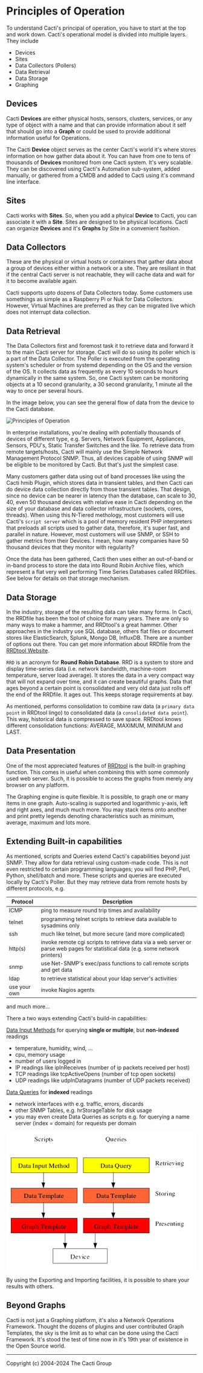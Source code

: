 # Principles of Operation

To understand Cacti's principal of operation, you have to start
at the top and work down.  Cacti's operational model is
divided into multiple layers.  They include

- Devices
- Sites
- Data Collectors (Pollers)
- Data Retrieval
- Data Storage
- Graphing

## Devices

Cacti **Devices** are either physical hosts, sensors, clusters,
services, or any type of object with a name and that can
provide information about it self that should go into a
**Graph** or could be used to provide additional information
useful for Operations.

The Cacti **Device** object serves as the center Cacti's world
it's where stores information on how gather data about it.  You
can have from one to tens of thousands of **Devices** monitored
from one Cacti system.  It's very scalable.  They can be
discovered using Cacti's Automation sub-system, added manually,
or gathered from a CMDB and added to Cacti using it's command
line interface.

## Sites

Cacti works with **Sites**.  So, when you add a phyical **Device**
to Cacti, you can associate it with a **Site**.  Sites are designed
to be physical locations.  Cacti can organize **Devices** and it's
**Graphs** by Site in a convenient fashion.

## Data Collectors

These are the physical or virtual hosts or containers that gather
data about a group of devices either within a network or a site.
They are resiliant in that if the central Cacti server is not reachable,
they will cache data and wait for it to become available again.

Cacti supports upto dozens of Data Collectors today.  Some customers
use somethings as simple as a Raspberry Pi or Nuk for
Data Collectors.  However, Virtual Machines are preferred as they
can be migrated live which does not interrupt data collection.

## Data Retrieval

The Data Collectors first and foremost task it to retrieve data and
forward it to the main Cacti server for storage. Cacti will do so
using its poller which is a part of the Data Collector. The Poller
is executed from the operating system's scheduler or from systemd
depending on the OS and the version of the OS.  It collects data
as frequently as every 10 seconds to hours dynamically in the same
system.  So, one Cacti system can be monitoring objects at a
10 second granularity, a 30 second granularity, 1 minute all the
way to once per several hours.

In the image below, you can see the general flow of data from
the device to the Cacti database.

![Principles of Operation](images/principles-of-operation.png)

In enterprise installations, you're dealing with potentially
thousands of devices of different type, e.g. Servers, Network
Equipment, Appliances, Sensors, PDU's, Static Transfer Switches
and the like. To retrieve data from remote targets/hosts, Cacti
will mainly use the Simple Network Management Protocol SNMP.
Thus, all devices capable of using SNMP will be eligible to be
monitored by Cacti.  But that's just the simplest case.

Many customers gather data using out of band processes like
using the Cacti hmib Plugin, which stores data in transient
tables, and then Cacti can do device data collection directly
from those transient tables.  That design, since no device
can be nearer in latency than the database, can scale to 30,
40, even 50 thousand devices with relative ease in Cacti
depending on the size of your database and data collector
infrastructure (sockets, cores, threads).  When using this
N-Tiered methology, most customers will use Cacti's
`script server` which is a pool of memory resident PHP
interpreters that preloads all scripts used to gather data,
therefore, it's super fast, and parallel in nature.
However, most customers will use SNMP, or SSH to gather
metrics from their Devices.  I mean, how many companies
have 50 thousand devices that they monitor with regularity?

Once the data has been gathered, Cacti then uses either an
out-of-band or in-band process to store the data into Round
Robin Archive files, which represent a flat very well performing
Time Series Databases called RRDfiles.  See below for details
on that storage mechanism.

## Data Storage

In the industry, storage of the resulting data can take many forms.
In Cacti, the RRDfile has been the tool of choice for many years.
There are only so many ways to make a hammer, and RRDtool's a great
hammer.  Other approaches in the industry use SQL database,
others flat files or document stores like ElasticSearch, Splunk,
Mongo DB, InfluxDB.  There are a number of options out there.
You can get more information about RRDfile from the
[RRDtool Website](http://www.RRDtool.org/).

`RRD` is an acronym for **Round Robin Database**. RRD is a system to store and
display time-series data (i.e. network bandwidth, machine-room temperature,
server load average). It stores the data in a very compact way that will not
expand over time, and it can create beautiful graphs.  Data that ages
beyond a certain point is consolidated and very old data just rolls off
the end of the RRDfile.  It ages out.  This keeps storage requirements at bay.

As mentioned, performs consolidation to combine raw data (a `primary data point`
in RRDtool lingo) to consolidated data (a `consolidated data point`).
This way, historical data is compressed to save space. RRDtool knows
different consolidation functions: AVERAGE, MAXIMUM, MINIMUM and LAST.

## Data Presentation

One of the most appreciated features of [RRDtool](http://www.RRDtool.org/) is
the built-in graphing function. This comes in useful when combining this with
some commonly used web server. Such, it is possible to access the graphs from
merely any browser on any platform.

The Graphing engine is quite flexible. It is possible, to graph one or
many items in one graph. Auto-scaling is supported and logarithmic y-axis,
left and right axes, and much much more. You may stack items onto another
and print pretty legends denoting characteristics such as minimum,
average, maximum and lots more.

## Extending Built-in capabilities

As mentioned, scripts and Queries extend Cacti's capabilities beyond
just SNMP. They allow for data retrieval using custom-made code.
This is not even restricted to certain programming languages;
you will find PHP, Perl, Python, shell/batch
and more. These scripts and queries are executed locally by Cacti's Poller.
But they may retrieve data from remote hosts by different protocols, e.g.

Protocol | Description
--- | ---
ICMP | ping to measure round trip times and availability
telnet | programming telnet scripts to retrieve data available to sysadmins only
ssh | much like telnet, but more secure (and more complicated)
http(s) | invoke remote cgi scripts to retrieve data via a web server or parse web pages for statistical data (e.g. some network printers)
snmp | use Net-SNMP's exec/pass functions to call remote scripts and get data
ldap | to retrieve statistical about your ldap server's activities
use your own | invoke Nagios agents

and much more...

There a two ways extending Cacti's build-in capabilities:

[Data Input Methods](Data-Input-Methods.md) for querying **single or
multiple**, but **non-indexed** readings

- temperature, humidity, wind, ...
- cpu, memory usage
- number of users logged in
- IP readings like ipInReceives (number of ip packets received per host)
- TCP readings like tcpActiveOpens (number of tcp open sockets)
- UDP readings like udpInDatagrams (number of UDP packets received)

[Data Queries](Data-Queries.md) for **indexed** readings

- network interfaces with e.g. traffic, errors, discards
- other SNMP Tables, e.g. hrStorageTable for disk usage
- you may even create Data Queries as scripts e.g. for querying a
 name server (index = domain) for requests per domain

![Data Input Methods](images/data-input-method-and-query.png)

By using the Exporting and Importing facilities, it is possible to share your
results with others.

## Beyond Graphs

Cacti is not just a Graphing platform, it's also a Network Operations
Framework.  Thought the dozens of plugins and user contributed
Graph Templates, the sky is the limit as to what can be done using the
Cacti Framework.  It's stood the test of time now in it's 19th year
of existence in the Open Source world.

---
Copyright (c) 2004-2024 The Cacti Group
